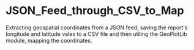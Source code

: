 # JSON_Feed_through_CSV_to_Map
Extracting geospatial coordinates from a JSON feed, saving the report's longitude and latitude vales to a CSV file and then utiling the GeoPlotLib module, mapping the coordinates.
